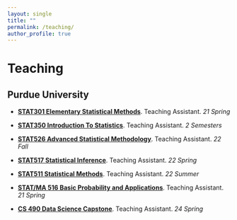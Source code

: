 ```yaml
---
layout: single
title: ""
permalink: /teaching/
author_profile: true
---
```

# <i class="fa fa-fw fa-edit"></i> Teaching #
## Purdue University

- [**STAT301 Elementary Statistical Methods**](https://www.purdue.edu/registrar/legacy/Home/Course/19R0PA2CZ5S8T1JTLB80). Teaching Assistant. _21 Spring_
  
- [**STAT350 Introduction To Statistics**](https://catalog.purdue.edu/preview_course_nopop.php?catoid=7&coid=54357). Teaching Assistant. _2 Semesters_

- [**STAT526 Advanced Statistical Methodology**](https://www.stat.purdue.edu/~chong/stat526/). Teaching Assistant. _22 Fall_

- [**STAT517 Statistical Inference**](https://www.stat.purdue.edu/~tlzhang/stat517/syl517.html). Teaching Assistant. _22 Spring_

- [**STAT511 Statistical Methods**](https://www.stat.purdue.edu/academic_programs/graduate/grad_course_desc.php). Teaching Assistant. _22 Summer_

- [**STAT/MA 516 Basic Probability and Applications**](https://selfservice.mypurdue.purdue.edu/prod/bwckctlg.p_disp_course_detail?cat_term_in=202010&subj_code_in=STAT&crse_numb_in=51600). Teaching Assistant. _21 Spring_

- [**CS 490 Data Science Capstone**](https://www.cs.purdue.edu/homes/jhonorio/22spring-cs49000dsc.html). Teaching Assistant. _24 Spring_




<!--
{% include base_path %}
{% for post in site.teaching reversed %}
  {% include archive-single.html %}
{% endfor %}
-->
